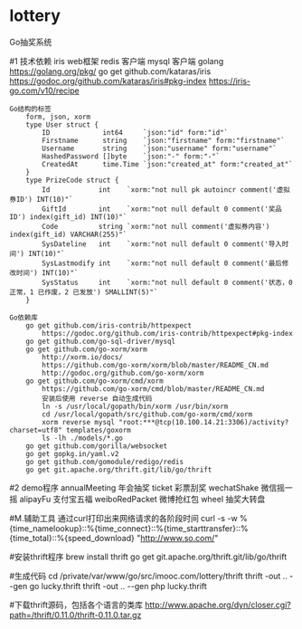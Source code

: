 # lottery

Go抽奖系统


#1 技术依赖
    iris web框架
    redis 客户端
    mysql 客户端
    golang
        https://golang.org/pkg/
    go get github.com/kataras/iris
        https://godoc.org/github.com/kataras/iris#pkg-index
        https://iris-go.com/v10/recipe

    Go结构的标签
        form, json, xorm
        type User struct {
            ID             int64     `json:"id" form:"id"`
            Firstname      string    `json:"firstname" form:"firstname"`
            Username       string    `json:"username" form:"username"`
            HashedPassword []byte    `json:"-" form:"-"`
            CreatedAt      time.Time `json:"created_at" form:"created_at"`
        }
        type PrizeCode struct {
            Id            int    `xorm:"not null pk autoincr comment('虚拟券ID') INT(10)"`
            GiftId        int    `xorm:"not null default 0 comment('奖品ID') index(gift_id) INT(10)"`
            Code          string `xorm:"not null comment('虚拟券内容') index(gift_id) VARCHAR(255)"`
            SysDateline   int    `xorm:"not null default 0 comment('导入时间') INT(10)"`
            SysLastmodify int    `xorm:"not null default 0 comment('最后修改时间') INT(10)"`
            SysStatus     int    `xorm:"not null default 0 comment('状态，0 正常，1 已作废，2 已发放') SMALLINT(5)"`
        }

    Go依赖库
        go get github.com/iris-contrib/httpexpect
            https://godoc.org/github.com/iris-contrib/httpexpect#pkg-index
        go get github.com/go-sql-driver/mysql
        go get github.com/go-xorm/xorm
            http://xorm.io/docs/
            https://github.com/go-xorm/xorm/blob/master/README_CN.md
            http://godoc.org/github.com/go-xorm/xorm
        go get github.com/go-xorm/cmd/xorm
            https://github.com/go-xorm/cmd/blob/master/README_CN.md
            安装后使用 reverse 自动生成代码
            ln -s /usr/local/gopath/bin/xorm /usr/bin/xorm
            cd /usr/local/gopath/src/github.com/go-xorm/cmd/xorm
            xorm reverse mysql "root:***@tcp(10.100.14.21:3306)/activity?charset=utf8" templates/goxorm
            ls -lh ./models/*.go
        go get github.com/gorilla/websocket
        go get gopkg.in/yaml.v2
        go get github.com/gomodule/redigo/redis
        go get git.apache.org/thrift.git/lib/go/thrift

#2 demo程序
    annualMeeting 年会抽奖
    ticket 彩票刮奖
    wechatShake 微信摇一摇
    alipayFu 支付宝五福
    weiboRedPacket 微博抢红包
    wheel 抽奖大转盘

#M.辅助工具
    通过curl打印出来网络请求的各阶段时间
    curl -s -w %{time_namelookup}::%{time_connect}::%{time_starttransfer}::%{time_total}::%{speed_download} "http://www.so.com/"


#安装thrift程序
	brew install thrift
	go get git.apache.org/thrift.git/lib/go/thrift

#生成代码
	cd /private/var/www/go/src/imooc.com/lottery/thrift
	thrift -out .. --gen go lucky.thrift
	thrift -out .. --gen php lucky.thrift

#下载thrift源码，包括各个语言的类库
	http://www.apache.org/dyn/closer.cgi?path=/thrift/0.11.0/thrift-0.11.0.tar.gz
